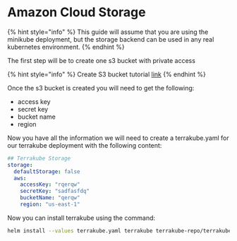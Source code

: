 # Amazon Cloud Storage

{% hint style="info" %}
This guide will assume that you are using the minikube deployment, but the storage backend can be used in any real kubernetes environment.
{% endhint %}

The first step will be to create one s3 bucket with private access

{% hint style="info" %}
Create S3 bucket tutorial [link](https://docs.aws.amazon.com/AmazonS3/latest/userguide/creating-bucket.html)
{% endhint %}

Once the s3 bucket is created you will need to get the following:

* access key
* secret key
* bucket name
* region

Now you have all the information we will need to create a terrakube.yaml for our terrakube deployment  with the following content:

```yaml
## Terrakube Storage
storage:
  defaultStorage: false
  aws:
    accessKey: "rqerqw"
    secretKey: "sadfasfdq"
    bucketName: "qerqw"
    region: "us-east-1"
```

Now you can install terrakube using the command:

```bash
helm install --values terrakube.yaml terrakube terrakube-repo/terrakube -n terrakube
```
